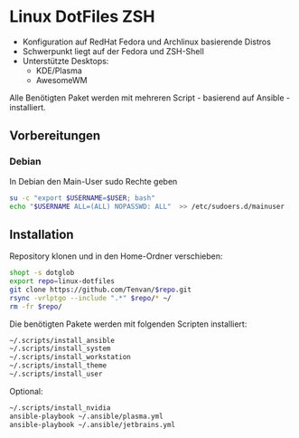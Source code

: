 # Linux DotFiles ZSH

- Konfiguration auf RedHat Fedora und Archlinux basierende Distros
- Schwerpunkt liegt auf der Fedora und ZSH-Shell
- Unterstützte Desktops:
  - KDE/Plasma
  - AwesomeWM

Alle Benötigten Paket werden mit mehreren Script - basierend auf Ansible - installiert.

## Vorbereitungen
### Debian

In Debian den Main-User sudo Rechte geben
```bash
su -c "export $USERNAME=$USER; bash"
echo "$USERNAME ALL=(ALL) NOPASSWD: ALL"  >> /etc/sudoers.d/mainuser
```


## Installation

Repository klonen und in den Home-Ordner verschieben:

```bash
shopt -s dotglob
export repo=linux-dotfiles
git clone https://github.com/Tenvan/$repo.git
rsync -vrlptgo --include ".*" $repo/* ~/
rm -fr $repo/
```

Die benötigten Pakete werden mit folgenden Scripten installiert:
```bash
~/.scripts/install_ansible
~/.scripts/install_system
~/.scripts/install_workstation
~/.scripts/install_theme
~/.scripts/install_user
```

Optional:

```bash
~/.scripts/install_nvidia
ansible-playbook ~/.ansible/plasma.yml
ansible-playbook ~/.ansible/jetbrains.yml
```
